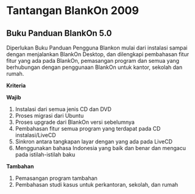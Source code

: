 # Tantangan BlankOn 2009

## Buku Panduan BlankOn 5.0
Diperlukan Buku Panduan Pengguna Blankon mulai dari instalasi sampai dengan menjalankan BlankOn Desktop, dan dilengkapi pembahasan fitur fitur yang ada
pada BlankOn, pemasangan program dan semua yang berhubungan dengan penggunaan BlankOn untuk kantor, sekolah dan rumah.

**Kriteria**

**Wajib**
   1.	Instalasi dari semua jenis CD dan DVD
   2. Proses migrasi dari Ubuntu
   3. Proses upgrade dari BlankOn versi sebelumnya
   4. Pembahasan fitur semua program yang terdapat pada CD instalasi/LiveCD
   5. Sinkron antara tangkapan layar dengan yang ada pada LiveCD
   6. Menggunakan bahasa Indonesia yang baik dan benar dan mengacu pada istilah-istilah baku


**Tambahan**
 1. Pemasangan program tambahan
  2. Pembahasan studi kasus untuk perkantoran, sekolah, dan rumah
    

